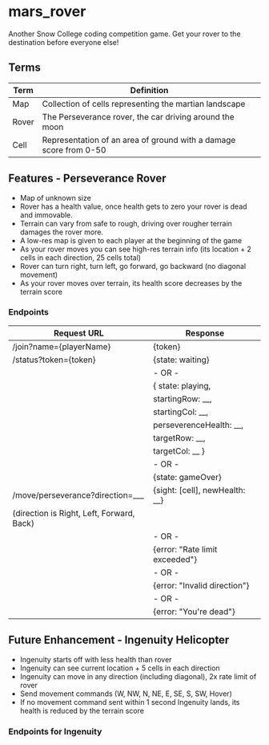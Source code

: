 # mars_rover

Another Snow College coding competition game. Get your rover to the destination before everyone else!

## Terms

| Term  | Definition                                                        |
| ----- | ----------------------------------------------------------------- |
| Map   | Collection of cells representing the martian landscape            |
| Rover | The Perseverance rover, the car driving around the moon           |
| Cell  | Representation of an area of ground with a damage score from 0-50 |

## Features - Perseverance Rover

- Map of unknown size
- Rover has a health value, once health gets to zero your rover is dead and immovable.
- Terrain can vary from safe to rough, driving over rougher terrain damages the rover more.
- A low-res map is given to each player at the beginning of the game
- As your rover moves you can see high-res terrain info (its location + 2 cells in each direction, 25 cells total)
- Rover can turn right, turn left, go forward, go backward (no diagonal movement)
- As your rover moves over terrain, its health score decreases by the terrain score

### Endpoints

| Request URL                               | Response                           |
| ----------------------------------------- | ---------------------------------- |
| /join?name={playerName}                   | {token}                            |
| /status?token={token}                     | {state: waiting}                   |
|                                           | - OR -                             |
|                                           | { state: playing,                  |
|                                           | startingRow: \_\_,                 |
|                                           | startingCol: \_\_,                 |
|                                           | perseverenceHealth: \_\_,          |
|                                           | targetRow: \_\_,                   |
|                                           | targetCol: \_\_ }                  |
|                                           | - OR -                             |
|                                           | {state: gameOver}                  |
| /move/perseverance?direction=\_\_\_       | {sight: \[cell\], newHealth: \_\_} |
| (direction is Right, Left, Forward, Back) |                                    |
|                                           | - OR -                             |
|                                           | {error: "Rate limit exceeded"}     |
|                                           | - OR -                             |
|                                           | {error: "Invalid direction"}       |
|                                           | - OR -                             |
|                                           | {error: "You're dead"}             |

## Future Enhancement - Ingenuity Helicopter

- Ingenuity starts off with less health than rover
- Ingenuity can see current location + 5 cells in each direction
- Ingenuity can move in any direction (including diagonal), 2x rate limit of rover
- Send movement commands (W, NW, N, NE, E, SE, S, SW, Hover)
- If no movement command sent within 1 second Ingenuity lands, its health is reduced by the terrain score

### Endpoints for Ingenuity
